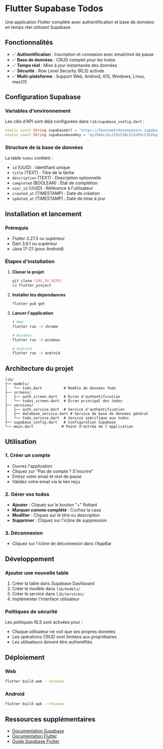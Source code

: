 # Flutter Supabase Todos

Une application Flutter complète avec authentification et base de données en temps réel utilisant Supabase.

## Fonctionnalités

- ✅ **Authentification** : Inscription et connexion avec email/mot de passe
- ✅ **Base de données** : CRUD complet pour les todos
- ✅ **Temps réel** : Mise à jour instantanée des données
- ✅ **Sécurité** : Row Level Security (RLS) activée
- ✅ **Multi-plateforme** : Support Web, Android, iOS, Windows, Linux, macOS

## Configuration Supabase

### Variables d'environnement

Les clés d'API sont déjà configurées dans `lib/supabase_config.dart` :

```dart
static const String supabaseUrl = 'https://fnoncwektdnxxouyvatn.supabase.co';
static const String supabaseAnonKey = 'eyJhbGciOiJIUzI1NiIsInR5cCI6IkpXVCJ9...';
```

### Structure de la base de données

La table `todos` contient :
- `id` (UUID) : Identifiant unique
- `title` (TEXT) : Titre de la tâche
- `description` (TEXT) : Description optionnelle
- `completed` (BOOLEAN) : État de complétion
- `user_id` (UUID) : Référence à l'utilisateur
- `created_at` (TIMESTAMP) : Date de création
- `updated_at` (TIMESTAMP) : Date de mise à jour

## Installation et lancement

### Prérequis

- Flutter 3.27.3 ou supérieur
- Dart 3.6.1 ou supérieur
- Java 17-21 (pour Android)

### Étapes d'installation

1. **Cloner le projet**
   ```bash
   git clone [URL_DU_REPO]
   cd flutter_project
   ```

2. **Installer les dépendances**
   ```bash
   flutter pub get
   ```

3. **Lancer l'application**
   ```bash
   # Web
   flutter run -d chrome
   
   # Windows
   flutter run -d windows
   
   # Android
   flutter run -d android
   ```

## Architecture du projet

```
lib/
├── models/
│   └── todo.dart          # Modèle de données Todo
├── screens/
│   ├── auth_screen.dart   # Écran d'authentification
│   └── todos_screen.dart  # Écran principal des todos
├── services/
│   ├── auth_service.dart  # Service d'authentification
│   ├── database_service.dart # Service de base de données général
│   └── todo_service.dart  # Service spécifique aux todos
├── supabase_config.dart   # Configuration Supabase
└── main.dart             # Point d'entrée de l'application
```

## Utilisation

### 1. Créer un compte
- Ouvrez l'application
- Cliquez sur "Pas de compte ? S'inscrire"
- Entrez votre email et mot de passe
- Validez votre email via le lien reçu

### 2. Gérer vos todos
- **Ajouter** : Cliquez sur le bouton "+" flottant
- **Marquer comme complété** : Cochez la case
- **Modifier** : Cliquez sur le titre ou description
- **Supprimer** : Cliquez sur l'icône de suppression

### 3. Déconnexion
- Cliquez sur l'icône de déconnexion dans l'AppBar

## Développement

### Ajouter une nouvelle table

1. Créer la table dans Supabase Dashboard
2. Créer le modèle dans `lib/models/`
3. Créer le service dans `lib/services/`
4. Implémenter l'interface utilisateur

### Politiques de sécurité

Les politiques RLS sont activées pour :
- Chaque utilisateur ne voit que ses propres données
- Les opérations CRUD sont limitées aux propriétaires
- Les utilisateurs doivent être authentifiés

## Déploiement

### Web
```bash
flutter build web --release
```

### Android
```bash
flutter build apk --release
```

## Ressources supplémentaires

- [Documentation Supabase](https://supabase.com/docs)
- [Documentation Flutter](https://docs.flutter.dev/)
- [Guide Supabase Flutter](https://supabase.com/docs/guides/getting-started/quickstarts/flutter)
